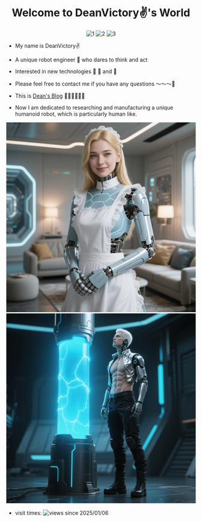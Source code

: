 <h1 align="center">  Welcome to DeanVictory✌️'s World </h1>


<div id="title" align=center>

![1](https://img.shields.io/badge/正直-善良-yellow) 
![2](https://img.shields.io/badge/勇敢-执着-red) 
![3](https://img.shields.io/badge/的-白羊-green)
</div>

* My name is DeanVictory✌️
* A unique robot engineer 🤔 who dares to think and act
* Interested in new technologies 💪 🏃 and 📖

* Please feel free to contact me if you have any questions ～～～🤪
  

* This is  [Dean's Blog](https://blog.csdn.net/DeanVictory) 🎊🎊🎊🎊🎊🎊

* Now I am dedicated to researching and manufacturing a unique humanoid robot, which is particularly human like.

![woman](image/1.jpg)
![man](image/2.jpg)

 - visit times: ![views since 2025/01/06](https://komarev.com/ghpvc/?username=DeanVictory&color=5865f2)
